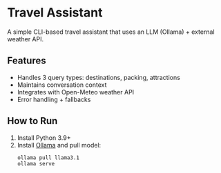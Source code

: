 # Travel Assistant

A simple CLI-based travel assistant that uses an LLM (Ollama) + external weather API.

## Features
- Handles 3 query types: destinations, packing, attractions
- Maintains conversation context
- Integrates with Open-Meteo weather API
- Error handling + fallbacks

## How to Run
1. Install Python 3.9+  
2. Install [Ollama](https://ollama.com) and pull model:  
   ```bash
   ollama pull llama3.1
   ollama serve
